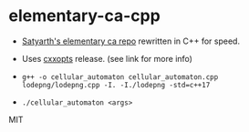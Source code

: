 # elementary-ca-cpp

- [Satyarth's elementary ca repo](https://github.com/satyarth/elementary-ca) rewritten in C++ for speed.

- Uses [cxxopts](https://github.com/jarro2783/cxxopts) release. (see link for more info)

- ```g++ -o cellular_automaton cellular_automaton.cpp lodepng/lodepng.cpp -I. -I./lodepng -std=c++17```

- ```./cellular_automaton <args>```

MIT
